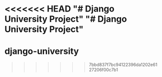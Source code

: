 <<<<<<< HEAD
"# Django University Project" 
"# Django University Project" 
=======
# django-university
>>>>>>> 7bbd837f7bc94122396da1202e6127206f00c7b1

